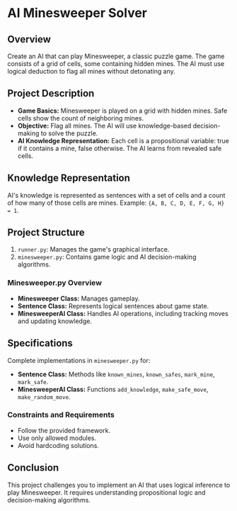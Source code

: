 # AI Minesweeper Solver

## Overview
Create an AI that can play Minesweeper, a classic puzzle game. The game consists of a grid of cells, some containing hidden mines. The AI must use logical deduction to flag all mines without detonating any.

## Project Description
- **Game Basics:** Minesweeper is played on a grid with hidden mines. Safe cells show the count of neighboring mines.
- **Objective:** Flag all mines. The AI will use knowledge-based decision-making to solve the puzzle.
- **AI Knowledge Representation:** Each cell is a propositional variable: true if it contains a mine, false otherwise. The AI learns from revealed safe cells.

## Knowledge Representation
AI's knowledge is represented as sentences with a set of cells and a count of how many of those cells are mines. Example: `{A, B, C, D, E, F, G, H} = 1`.

## Project Structure
1. `runner.py`: Manages the game's graphical interface.
2. `minesweeper.py`: Contains game logic and AI decision-making algorithms.

### Minesweeper.py Overview
- **Minesweeper Class:** Manages gameplay.
- **Sentence Class:** Represents logical sentences about game state. 
- **MinesweeperAI Class:** Handles AI operations, including tracking moves and updating knowledge.

## Specifications
Complete implementations in `minesweeper.py` for:
- **Sentence Class:** Methods like `known_mines`, `known_safes`, `mark_mine`, `mark_safe`.
- **MinesweeperAI Class:** Functions `add_knowledge`, `make_safe_move`, `make_random_move`.

### Constraints and Requirements
- Follow the provided framework.
- Use only allowed modules.
- Avoid hardcoding solutions.

## Conclusion
This project challenges you to implement an AI that uses logical inference to play Minesweeper. It requires understanding propositional logic and decision-making algorithms.

